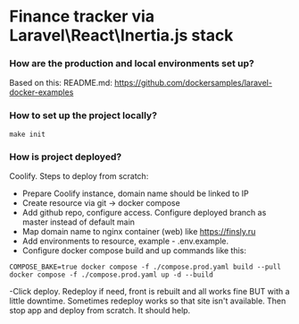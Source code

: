 # Finance tracker via Laravel\React\Inertia.js stack

### How are the production and local environments set up?
Based on this: README.md: https://github.com/dockersamples/laravel-docker-examples

### How to set up the project locally?
```
make init
```

### How is project deployed?
Coolify. Steps to deploy from scratch:
- Prepare Coolify instance, domain name should be linked to IP
- Create resource via git -> docker compose
- Add github repo, configure access. Configure deployed branch as master instead of default main 
- Map domain name to nginx container (web) like https://finsly.ru
- Add environments to resource, example - .env.example.
- Configure docker compose build and up commands like this:
```
COMPOSE_BAKE=true docker compose -f ./compose.prod.yaml build --pull
docker compose -f ./compose.prod.yaml up -d --build
```
-Click deploy. Redeploy if need, front is rebuilt and all works fine BUT with a little downtime. Sometimes redeploy works so that site isn't available. Then stop app and deploy from scratch. It should help.

